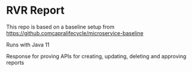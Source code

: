 # RVR Report

This repo is based on a baseline setup from https://github.comcapralifecycle/microservice-baseline

Runs with Java 11

Response for proving APIs for creating, updating, deleting and approving reports
